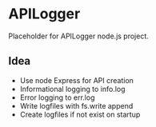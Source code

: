 # APILogger

Placeholder for APILogger node.js project.

## Idea
* Use node Express for API creation
* Informational logging to info.log 
* Error logging to err.log
* Write logfiles with fs.write append
* Create logfiles if not exist on startup

